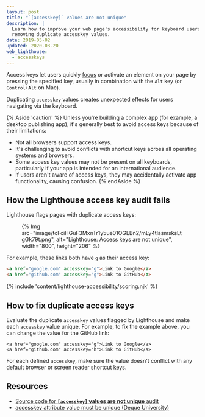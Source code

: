 ```yaml
---
layout: post
title: "`[accesskey]` values are not unique"
description: |
  Learn how to improve your web page's accessibility for keyboard users by
  removing duplicate accesskey values.
date: 2019-05-02
updated: 2020-03-20
web_lighthouse:
  - accesskeys
---
```


Access keys let users quickly [focus](/keyboard-access/#focus-and-the-tab-order)
or activate an element on your page
by pressing the specified key, usually in combination with the `Alt` key
(or `Control+Alt` on Mac).

Duplicating `accesskey` values creates unexpected effects
for users navigating via the keyboard.

{% Aside 'caution' %}
Unless you're building a complex app (for example, a desktop publishing app),
it's generally best to avoid access keys because of their limitations:
- Not all browsers support access keys.
- It's challenging to avoid conflicts with shortcut keys
  across all operating systems and browsers.
- Some access key values may not be present on all keyboards, particularly
  if your app is intended for an international audience.
- If users aren't aware of access keys, they may accidentally activate app
  functionality, causing confusion.
{% endAside %}

## How the Lighthouse access key audit fails

Lighthouse flags pages with duplicate access keys:

<figure>
  {% Img src="image/tcFciHGuF3MxnTr1y5ue01OGLBn2/mLy4tlasmsksLtgGk79t.png", alt="Lighthouse: Access keys are not unique", width="800", height="206" %}
</figure>

For example, these links both have `g` as their access key:
```html
<a href="google.com" accesskey="g">Link to Google</a>
<a href="github.com" accesskey="g">Link to GitHub</a>
```


{% include 'content/lighthouse-accessibility/scoring.njk' %}

## How to fix duplicate access keys

Evaluate the duplicate `accesskey` values flagged by Lighthouse
and make each `accesskey` value unique.
For example, to fix the example above,
you can change the value for the GitHub link:
```html/1
<a href="google.com" accesskey="g">Link to Google</a>
<a href="github.com" accesskey="h">Link to GitHub</a>
```

For each defined `accesskey`,
make sure the value doesn't conflict with any default browser
or screen reader shortcut keys.

## Resources

- [Source code for **`[accesskey]` values are not unique** audit](https://github.com/GoogleChrome/lighthouse/blob/master/lighthouse-core/audits/accessibility/accesskeys.js)
- [accesskey attribute value must be unique (Deque University)](https://dequeuniversity.com/rules/axe/3.3/accesskeys)
